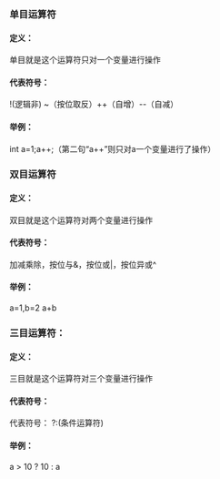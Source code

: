 ### 单目运算符

#### 定义：

单目就是这个运算符只对一个变量进行操作

#### 代表符号：

!(逻辑非) ~（按位取反）++（自增）--（自减）

#### 举例：

int a=1;a++;（第二句“a++”则只对a一个变量进行了操作）



### 双目运算符

#### 定义：

双目就是这个运算符对两个变量进行操作

#### 代表符号：

加减乘除，按位与&，按位或|，按位异或^

#### 举例：

a=1,b=2 a+b



### 三目运算符：

#### 定义：

三目就是这个运算符对三个变量进行操作

#### 代表符号：

代表符号： ?:(条件运算符)

#### 举例：

a > 10 ? 10 : a 